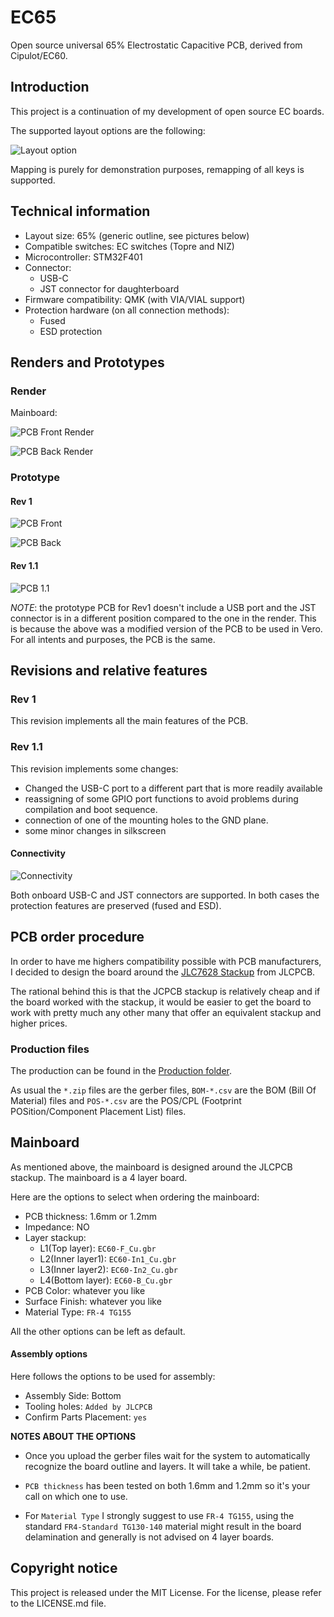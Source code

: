 # EC65

Open source universal 65% Electrostatic Capacitive PCB, derived from Cipulot/EC60.

## Introduction

This project is a continuation of my development of open source EC boards.

The supported layout options are the following:

![Layout option](/Assets/Layout_option.png)

Mapping is purely for demonstration purposes, remapping of all keys is supported.
## Technical information

- Layout size: 65% (generic outline, see pictures below)
- Compatible switches: EC switches (Topre and NIZ)
- Microcontroller: STM32F401
- Connector:
    * USB-C
    * JST connector for daughterboard
- Firmware compatibility: QMK (with VIA/VIAL support)
- Protection hardware (on all connection methods):
  * Fused
  * ESD protection

## Renders and Prototypes

### Render

Mainboard:

![PCB Front Render](/Assets/PCB_render_front.png)

![PCB Back Render](/Assets/PCB_render_back.png)

### Prototype

#### Rev 1
![PCB Front](/Assets/PCB_front.png)

![PCB Back](/Assets/PCB_back.png)

#### Rev 1.1
![PCB 1.1](/Assets/PCB_1_1.png)

*NOTE*: the prototype PCB for Rev1 doesn't include a USB port and the JST connector is in a different position compared to the one in the render. This is because the above was a modified version of the PCB to be used in Vero. For all intents and purposes, the PCB is the same.

## Revisions and relative features

### Rev 1

This revision implements all the main features of the PCB.

### Rev 1.1

This revision implements some changes:

- Changed the USB-C port to a different part that is more readily available
- reassigning of some GPIO port functions to avoid problems during compilation and boot sequence.
- connection of one of the mounting holes to the GND plane.
- some minor changes in silkscreen

#### Connectivity

![Connectivity](/Assets/Connectivity.png)

Both onboard USB-C and JST connectors are supported. In both cases the protection features are preserved (fused and ESD).

## PCB order procedure

In order to have me highers compatibility possible with PCB manufacturers, I decided to design the board around the [JLC7628 Stackup](https://cart.jlcpcb.com/impedance#:~:text=4%2DLayer%20Impedance%20Control%20Stackup) from JLCPCB.

The rational behind this is that the JCPCB stackup is relatively cheap and if the board worked with the stackup, it would be easier to get the board to work with pretty much any other many that offer an equivalent stackup and higher prices.

### Production files

The production can be found in the [Production folder](/Production).

As usual the `*.zip` files are the gerber files, `BOM-*.csv` are the BOM (Bill Of Material) files and `POS-*.csv` are the POS/CPL (Footprint POSition/Component Placement List) files.

## Mainboard

As mentioned above, the mainboard is designed around the JLCPCB stackup. The mainboard is a 4 layer board.

Here are the options to select when ordering the mainboard:

- PCB thickness: 1.6mm or 1.2mm
- Impedance: NO
- Layer stackup:
  - L1(Top layer): `EC60-F_Cu.gbr`
  - L2(Inner layer1): `EC60-In1_Cu.gbr`
  - L3(Inner layer2): `EC60-In2_Cu.gbr`
  - L4(Bottom layer): `EC60-B_Cu.gbr`
- PCB Color: whatever you like
- Surface Finish: whatever you like
- Material Type: `FR-4 TG155`

All the other options can be left as default.

#### Assembly options

Here follows the options to be used for assembly:
- Assembly Side: Bottom
- Tooling holes: `Added by JLCPCB`
- Confirm Parts Placement: `yes`

**NOTES ABOUT THE OPTIONS**

- Once you upload the gerber files wait for the system to automatically recognize the board outline and layers. It will take a while, be patient.

- `PCB thickness` has been tested on both 1.6mm and 1.2mm so it's your call on which one to use.

- For `Material Type` I strongly suggest to use `FR-4 TG155`, using the standard `FR4-Standard TG130-140` material might result in the board delamination and generally is not advised on 4 layer boards.

## Copyright notice

This project is released under the MIT License. For the license, please refer to the LICENSE.md file.
